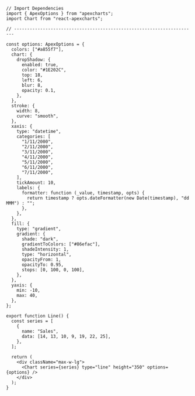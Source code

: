 ﻿```tsx
// Import Dependencies
import { ApexOptions } from "apexcharts";
import Chart from "react-apexcharts";

// ----------------------------------------------------------------------

const options: ApexOptions = {
  colors: ["#a855f7"],
  chart: {
    dropShadow: {
      enabled: true,
      color: "#1E202C",
      top: 18,
      left: 6,
      blur: 8,
      opacity: 0.1,
    },
  },
  stroke: {
    width: 8,
    curve: "smooth",
  },
  xaxis: {
    type: "datetime",
    categories: [
      "1/11/2000",
      "2/11/2000",
      "3/11/2000",
      "4/11/2000",
      "5/11/2000",
      "6/11/2000",
      "7/11/2000",
    ],
    tickAmount: 10,
    labels: {
      formatter: function (_value, timestamp, opts) {
        return timestamp ? opts.dateFormatter(new Date(timestamp), "dd MMM") : "";
      },
    },
  },
  fill: {
    type: "gradient",
    gradient: {
      shade: "dark",
      gradientToColors: ["#86efac"],
      shadeIntensity: 1,
      type: "horizontal",
      opacityFrom: 1,
      opacityTo: 0.95,
      stops: [0, 100, 0, 100],
    },
  },
  yaxis: {
    min: -10,
    max: 40,
  },
};

export function Line() {
  const series = [
    {
      name: "Sales",
      data: [14, 13, 10, 9, 19, 22, 25],
    },
  ];

  return (
    <div className="max-w-lg">
      <Chart series={series} type="line" height="350" options={options} />
    </div>
  );
}

```
